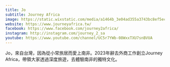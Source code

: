 ```yaml
---
title: Jo
subtitle: Journey Africa
image: https://static.wixstatic.com/media/a1464b_3e04ad355a3743bc8ef5ec3600a30a15~mv2.jpg
website: https://www.journeyafrica.tw/
facebook: https://www.facebook.com/journey2africa/
instagram: http://instagram.com/journey_2_sa
youtube: https://www.youtube.com/channel/UC5r7YWb-08WxxTXU7snBVUA
---
```

Jo，來自台灣，因為從小常旅居而愛上南非。2023年辭去外商工作創立Journey Africa，帶領大家透過深度旅遊，去體驗南非的獨特文化。
